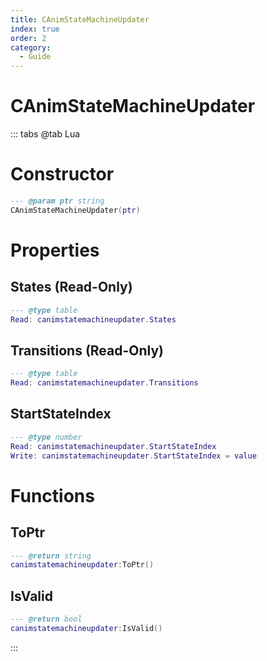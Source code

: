 ```yaml
---
title: CAnimStateMachineUpdater
index: true
order: 2
category:
  - Guide
---
```


# CAnimStateMachineUpdater

::: tabs
@tab Lua
# Constructor
```lua
--- @param ptr string
CAnimStateMachineUpdater(ptr)
```
# Properties
## States (Read-Only)
```lua
--- @type table
Read: canimstatemachineupdater.States
```
## Transitions (Read-Only)
```lua
--- @type table
Read: canimstatemachineupdater.Transitions
```
## StartStateIndex 
```lua
--- @type number
Read: canimstatemachineupdater.StartStateIndex
Write: canimstatemachineupdater.StartStateIndex = value
```
# Functions
## ToPtr
```lua
--- @return string
canimstatemachineupdater:ToPtr()
```
## IsValid
```lua
--- @return bool
canimstatemachineupdater:IsValid()
```

:::